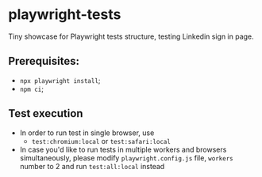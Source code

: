 # playwright-tests
Tiny showcase for Playwright tests structure, testing Linkedin sign in page.

## Prerequisites:
* `npx playwright install`;
* `npm ci`;

## Test execution
* In order to run test in single browser, use 
    * `test:chromium:local` or `test:safari:local`
* In case you'd like to run tests in multiple workers and browsers simultaneously, please modify `playwright.config.js` file, `workers` number to 2 and run `test:all:local` instead